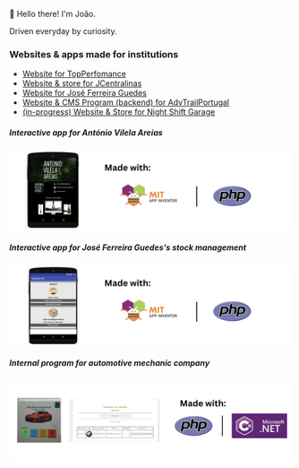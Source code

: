 👋 Hello there! I'm João.

Driven everyday by curiosity.

### Websites & apps made for institutions
- [Website for TopPerfomance](https://top-performance.pt/)
- [Website & store for JCentralinas](https://jcentralinas.com/)
- [Website for José Ferreira Guedes](https://jfg.pt/)
- [Website & CMS Program (backend) for AdvTrailPortugal](https://advtrailportugal.pt/)
- [(in-progress) Website & Store for Night Shift Garage](http://motopartspedro.42web.io/)

##### Interactive app for António Vilela Areias
![alt text](https://github.com/FindingBits/FindingBits/blob/main/img/1.png)

##### Interactive app for José Ferreira Guedes's stock management
![alt text](https://github.com/FindingBits/FindingBits/blob/main/img/2.png)

##### Internal program for automotive mechanic company
![alt text](https://github.com/FindingBits/FindingBits/blob/main/img/3.png)
